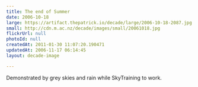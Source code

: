 ```yaml
---
title: The end of Summer
date: 2006-10-18
large: https://artifact.thepatrick.io/decade/large/2006-10-18-2087.jpg
small: http://cdn.m.ac.nz/decade/images/small/20061018.jpg
flickrUrl: null
photoId: null
createdAt: 2011-01-30 11:07:20.190471
updatedAt: 2006-11-17 06:14:45
layout: decade-image

---
```

Demonstrated by grey skies and rain while SkyTraining to work.
